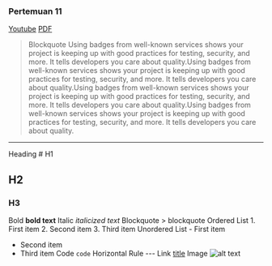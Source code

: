 ### Pertemuan 11

[Youtube](https://youtube.com/live/y0M7xWXbxms?authuser=0)
[PDF](https://drive.google.com/file/d/1BfOjpEIdny8Ifg92WLUPxSc9rtwBygws/view?usp=classroom_web&authuser=0)
> Blockquote Using badges from well-known services shows your project is keeping up with good practices for testing, security, and more. It tells developers you care about quality.Using badges from well-known services shows your project is keeping up with good practices for testing, security, and more. It tells developers you care about quality.Using badges from well-known services shows your project is keeping up with good practices for testing, security, and more. It tells developers you care about quality.Using badges from well-known services shows your project is keeping up with good practices for testing, security, and more. It tells developers you care about quality.
---

Heading 	# H1
## H2
### H3
Bold 	**bold text**
Italic 	*italicized text*
Blockquote 	> blockquote
Ordered List 	1. First item
2. Second item
3. Third item
Unordered List 	- First item
- Second item
- Third item
Code 	`code`
Horizontal Rule 	---
Link 	[title](https://www.example.com)
Image 	![alt text](image.jpg)